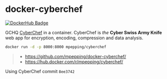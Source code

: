 # docker-cyberchef

[![DockerHub Badge](http://dockeri.co/image/mpepping/cyberchef)](https://hub.docker.com/r/mpepping/cyberchef/)

GCHQ [CyberChef](https://github.com/gchq/CyberChef/) in a container. CyberChef is *the* **Cyber Swiss Army Knife** web app for encryption, encoding, compression and data analysis.

```bash
docker run -d -p 8000:8000 mpepping/cyberchef
```

> * <https://github.com/mpepping/docker-cyberchef/>
> * <https://hub.docker.com/r/mpepping/cyberchef/>

Using CyberChef commit `8ee3742`
